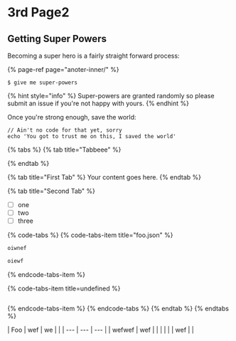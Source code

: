 # 3rd Page2

## Getting Super Powers

Becoming a super hero is a fairly straight forward process:

{% page-ref page="anoter-inner/" %}

```
$ give me super-powers
```

{% hint style="info" %}
 Super-powers are granted randomly so please submit an issue if you're not happy with yours.
{% endhint %}

Once you're strong enough, save the world:

```
// Ain't no code for that yet, sorry
echo 'You got to trust me on this, I saved the world'
```

{% tabs %}
{% tab title="Tabbeee" %}

{% endtab %}

{% tab title="First Tab" %}
Your content goes here.
{% endtab %}

{% tab title="Second Tab" %}
* [ ] one
* [ ] two
* [ ] three

{% code-tabs %}
{% code-tabs-item title="foo.json" %}
```coffeescript
oiwnef

oiewf
```
{% endcode-tabs-item %}

{% code-tabs-item title=undefined %}
```c

```
{% endcode-tabs-item %}
{% endcode-tabs %}
{% endtab %}
{% endtabs %}

| Foo | wef | we |  |
| --- | --- | --- |
| wefwef | wef |  |  |
|  |  | wef |  |

